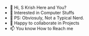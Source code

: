 - 👋 Hi, S Krish Here and You?
- 👀 Interested in Computer Stuffs
- 🌱 PS: Obviosuly, Not a Typical Nerd.
- 💞️ Happy to collaborate in Projects
- 📫 You know How to Reach me

<!---
KnightCoder27/KnightCoder27 is a ✨ special ✨ repository because its `README.md` (this file) appears on your GitHub profile.
You can click the Preview link to take a look at your changes.
--->
